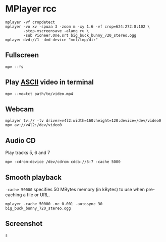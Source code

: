 # MPlayer rcc

    mplayer -vf cropdetect
    mplayer -vo xv -spuaa 3 -zoom m -xy 1.6 -vf crop=624:272:8:102 \
            -stop-xscreensave -alang ru \
            -sub Pioneer.One.srt big_buck_bunny_720_stereo.ogg
    mplayer dvd://1 -dvd-device "mnt/tmp/dir"

## Fullscreen

    mpv --fs

## Play [ASCII][] video in terminal

    mpv --vo=tct path/to/video.mp4

[ascii]: https://en.wikipedia.org/wiki/ASCII_art

## Webcam

    mplayer tv:// -tv driver=v4l2:width=160:height=120:device=/dev/video0
    mpv av://v4l2:/dev/video0

## Audio CD

Play tracks 5, 6 and 7

    mpv -cdrom-device /dev/cdrom cdda://5-7 -cache 5000

## Smooth playback

`-cache 50000` specifies 50 MBytes memory (in kBytes) to use when
pre-caching a file or URL.

    mplayer -cache 50000 -mc 0.001 -autosync 30 big_buck_bunny_720_stereo.ogg

## Screenshot

```
s
```

